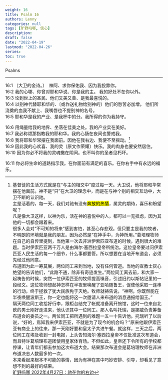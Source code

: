 ```yaml
---
weight: 16
title: Psalm 16
authors: Lenny
categories: null
tags: [旷野吗哪, 信心]
description: 
draft: false
date: "2022-04-19"
lastmod: "2022-04-26"
series: 
toc: true
---
```

Psalms
<!--more-->
----

16:1 〔大卫的金诗。〕　神阿、求你保佑我、因为我投靠你。  
16:2 我的心哪、你曾对耶和华说、你是我的主。  我的好处不在你以外。  
16:3 论到世上的圣民、他们又美又善、是我最喜悦的。  
16:4 以别神代替耶和华的、〔或作送礼物给别神的〕他们的愁苦必加增。  他们所浇奠的血我不献上、我嘴唇也不提别神的名号。  
16:5 耶和华是我的产业、是我杯中的分。我所得的你为我持守。  

16:6 用绳量给我的地界、坐落在佳美之处。我的产业实在美好。  
16:7 我必称颂那指教我的耶和华。我的心肠在夜间也警戒我。  
16:8 我将耶和华常摆在我面前。因他在我右边、我便不至摇动。[^1]  
16:9 因此我的心欢喜、我的灵〔原文作荣耀〕快乐。我的肉身也要安然居住。  
16:10 因为你必不将我的灵魂撇在阴间。也不叫你的圣者见朽坏。  

16:11 你必将生命的道路指示我。在你面前有满足的喜乐。在你右手中有永远的福乐。   

[^1]: 基督徒的生活方式就是在“与主的相交中”度过每一天。大卫说，他将耶和华常摆在他面前。神不是“只”在大卫的理念中，而是在与神个别的相交互动中，大卫不断的认识祂。  
主是活着的，每一天，我们对祂有没有<mark>奔放的热情</mark>，属灵的期待，喜乐和盼望呢？  
凡是像大卫这样，以神为乐，活在神的喜悦中的人，都可以一无挂虑，因为其他的一切都会跟着来。  
很多人会对“不可知的将来”感到害怕，甚至心存悲观。但只要主是我的牧者，不明朗的环境就是我的朋友。因为必然是“在神手中，为神所用。”葛培理牧师在自己的自传里提到，当他第一次去非洲伊索匹亚布道的时候，遇到很大的难题。当时伊索匹亚两千万人是由海尔‧塞西拉皇帝所统治。这位皇帝要过问伊索匹亚人民生活的每一个细节，什么事都要管。所以想要在当地开布道会，必须先经过他同意。  
布道团为此一筹莫展，两位同工来到当地，没有任何管道。当地的宣教士灰心绝望的告诉他们，“此路不通，除非有奇迹发生。”两位同工离去前，和大家一起祷告的时候，突然一位伊索匹亚的牧师提高嗓音，引述旧约以斯帖记里的一段经文。这位牧师想起神怎样在半夜里唤醒了亚哈随鲁王，促使他采取一连串的行动，终于拯救了犹大民族免于灭绝。牧师就祷告说，“神啊，你既然能在半夜唤醒波斯王，你一定也能将这一次邀请人来布道的消息通报给国王。”  
隔天两位同工收拾好行李，跟柜台结完了帐就准备离开旅馆，这时一位来自北欧的男士刚好走进来，他认识其中一位同工。那人名叫托瑞，是挪威负责筹备布道会的委员之一。两位同工把所遇到的难题一五一十告诉他。托瑞听了以后说，“好的，焉知我来伊索匹亚，不就是为了现今的机会吗？”原来他跟伊索匹亚有商业上的往来，那一天刚好要和皇太子共进午餐。就这样，三天之后，两位同工在埃及收到一封电报，上头告知海尔‧塞西拉皇帝不仅批准这次布道会，而且特许葛培理布道团使用皇家体育场。不但如此，皇帝还下令所有的学校都停课，让青年们都去参加这次布道大会。结果那次布道会是葛培理牧师在非洲布道决志人数最多的一次。  
本来看起来根本不可能的事情，因为有神在其中巧妙安排、引导，却看见了意想不到的最好的结果。  
[旷野吗哪 2022年4月27日：祂在你的右边](https://r.729ly.net/devotionals/devotionals-mw/devotionals-mw-mw220427)
